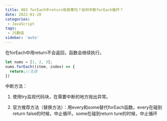 ```yaml
---
title: 003 forEach中return有效果吗？如何中断forEach循环？
date: 2022-01-28
categories: 
 - JavaScript
tags:
 - JS数组
sidebar: 'auto'
---
```

在forEach中用return不会返回，函数会继续执行。 
```js
let nums = [1, 2, 3];
nums.forEach((item, index) => {
  return;//无效
})
``` 

中断方法：

1.	使用try监视代码块，在需要中断的地方抛出异常。

2.	官方推荐方法（替换方法）：用every和some替代forEach函数。every在碰到return false的时候，中止循环。some在碰到return ture的时候，中止循环

